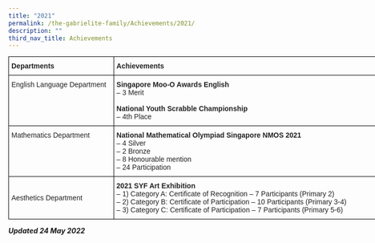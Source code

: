 ```yaml
---
title: "2021"
permalink: /the-gabrielite-family/Achievements/2021/
description: ""
third_nav_title: Achievements
---
```

<style type="text/css">
.tg  {border-collapse:collapse;border-spacing:0;margin:0px auto;}
.tg td{border-color:black;border-style:solid;border-width:1px;font-family:Arial, sans-serif;font-size:14px;
  overflow:hidden;padding:10px 5px;word-break:normal;}
.tg th{border-color:black;border-style:solid;border-width:1px;font-family:Arial, sans-serif;font-size:14px;
  font-weight:normal;overflow:hidden;padding:10px 5px;word-break:normal;}
.tg .tg-vl7p{color:#222;text-align:left;vertical-align:middle}
.tg .tg-v41i{color:#222;font-weight:bold;text-align:left;vertical-align:top}
.tg .tg-brl1{color:#222;text-align:left;vertical-align:top}
</style>
<table class="tg" style="undefined;table-layout: fixed; width: 810px">
<colgroup>
<col style="width: 210px">
<col style="width: 600px">
</colgroup>
<tbody>
  <tr>
		<td class="tg-v41i"><span style="font-weight:bold">Departments</span></td>
    <td class="tg-v41i"><span style="font-weight:bold">Achievements</span></td>
  </tr>
  <tr>
    <td class="tg-brl1">English Language Department</td>
    <td class="tg-brl1"><span style="font-weight:bold">Singapore Moo-O Awards English</span><br>–	3 Merit <br><br><span style="font-weight:bold">National Youth Scrabble Championship</span><br>–	4th Place </td>
  </tr>
  <tr>
    <td class="tg-brl1">Mathematics Department</td>
    <td class="tg-brl1"><span style="font-weight:bold">National Mathematical Olympiad Singapore NMOS 2021</span><br>–	4 Silver<br>–	2 Bronze<br>–	8 Honourable mention<br>–	24 Participation</td>
  </tr>
  <tr>
    <td class="tg-vl7p"><span style="color:#222;background-color:transparent">Aesthetics Department </span></td>
    <td class="tg-brl1"><span style="font-weight:bold">2021 SYF Art Exhibition</span><br>–	1) Category A: Certificate of Recognition – 7 Participants (Primary 2)<br>–	2) Category B: Certificate of Participation – 10 Participants (Primary 3-4)<br>–	3) Category C: Certificate of Participation – 7 Participants (Primary 5-6)</td>
  </tr>
</tbody>
</table>

***Updated 24 May 2022***